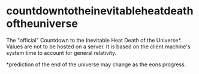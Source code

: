 # countdowntotheinevitableheatdeathoftheuniverse

The "official" Countdown to the Inevitable Heat Death of the Universe*.
Values are not to be hosted on a server. It is based on the client machine's system time to account for general relativity.


*prediction of the end of the universe may change as the eons progress.
